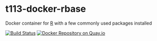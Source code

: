 # t113-docker-rbase

Docker container for [R](https://www.r-project.org) with a few commonly used packages installed

[![Build Status](https://travis-ci.org/team113sanger/t113-docker-rbase.svg?branch=master)](https://travis-ci.org/team113sanger/t113-docker-rbase)
[![Docker Repository on Quay.io](https://quay.io/repository/team113sanger/r-base/status "Docker Repository on Quay.io")](https://quay.io/repository/team113sanger/r-base)

